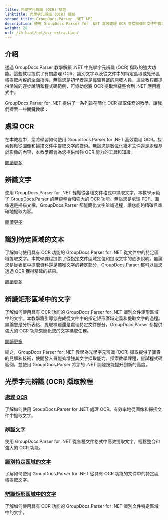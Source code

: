 ```yaml
---
title: 光學字元辨識 (OCR) 擷取
linktitle: 光學字元辨識 (OCR) 擷取
second_title: GroupDocs.Parser .NET API
description: 使用 GroupDocs.Parser for .NET 高效處理 OCR 並從映像和文件中提取文字。立即增強您的 OCR 能力！
weight: 28
url: /zh-hant/net/ocr-extraction/
---
```


## 介紹

透過 GroupDocs.Parser 教學解鎖 .NET 中光學字元辨識 (OCR) 擷取的強大功能。這些教程提供了有關處理 OCR、識別文字以及從文件中的特定區域或矩形區域提取內容的全面指導。無論您是初學者還是經驗豐富的開發人員，這些教程都提供清晰的逐步說明和程式碼範例，可協助您將 OCR 提取無縫整合到 .NET 應用程式中。

GroupDocs.Parser for .NET 提供了一系列旨在簡化 OCR 擷取任務的教學。讓我們探索一些關鍵教學：

## 處理 OCR
在本教程中，您將學習如何使用 GroupDocs.Parser for .NET 高效處理 OCR。探索輕鬆從圖像和掃描文件中提取文字的技術。無論您是數位化紙本文件還是處理基於影像的內容，本教學都會為您提供增強 OCR 能力的工具和知識。

[閱讀更多](./handling-ocr/)

## 辨識文字
使用 GroupDocs.Parser for .NET 輕鬆從各種文件格式中擷取文字。本教學示範了 GroupDocs.Parser 的無縫整合和強大的 OCR 功能。無論您是處理 PDF、圖像還是掃描文檔，GroupDocs.Parser 都能簡化文字辨識過程，讓您能夠精確且準確地提取內容。

[閱讀更多](./recognizing-text/)

## 識別特定區域的文本
了解如何使用具有 OCR 功能的 GroupDocs.Parser for .NET 從文件中的特定區域提取文字。本教學課程提供了從指定文件區域定位和提取文字的逐步說明。無論您是從表單中提取資料還是捕獲文字的特定部分，GroupDocs.Parser 都可以讓您透過 OCR 獲得精確的結果。

[閱讀更多](./recognizing-text-in-specific-areas/)

## 辨識矩形區域中的文字
了解如何使用具有 OCR 功能的 GroupDocs.Parser for .NET 識別文件矩形區域中的文字。本教學將引導您完成從文件中的指定矩形區域定義和提取文字的過程。無論您是分析表格、提取標題還是處理特定文件部分，GroupDocs.Parser 都提供強大的 OCR 功能來簡化您的文字擷取任務。

[閱讀更多](./recognizing-text-in-rectangular-regions/)

總之，GroupDocs.Parser for .NET 教學為光學字元辨識 (OCR) 擷取提供了寶貴的見解和技術，使開發人員能夠增強其文字擷取能力。探索教學課程，嘗試程式碼範例，並使用 GroupDocs.Parser 將您的 .NET 開發技能提升到新的高度。
## 光學字元辨識 (OCR) 擷取教程
### [處理 OCR](./handling-ocr/)
了解如何使用 GroupDocs.Parser for .NET 處理 OCR。有效率地從圖像和掃描文件中提取文字。
### [辨識文字](./recognizing-text/)
使用 GroupDocs.Parser for .NET 從各種文件格式中高效提取文字。輕鬆整合和強大的 OCR 功能。
### [識別特定區域的文本](./recognizing-text-in-specific-areas/)
了解如何使用 GroupDocs.Parser for .NET 從具有 OCR 功能的文件中的特定區域提取文字。
### [辨識矩形區域中的文字](./recognizing-text-in-rectangular-regions/)
了解如何使用具有 OCR 功能的 GroupDocs.Parser for .NET 識別文件特定區域中的文字。